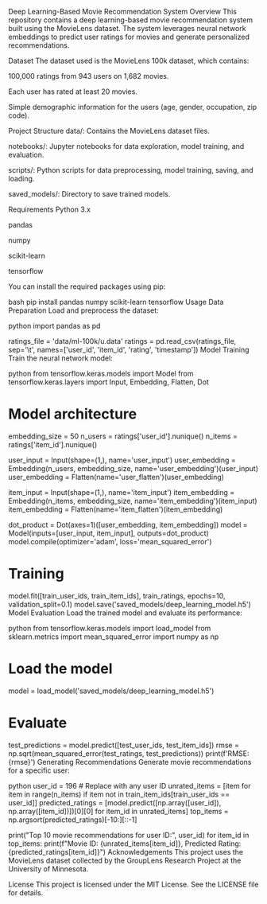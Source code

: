 Deep Learning-Based Movie Recommendation System
Overview
This repository contains a deep learning-based movie recommendation system built using the MovieLens dataset. The system leverages neural network embeddings to predict user ratings for movies and generate personalized recommendations.

Dataset
The dataset used is the MovieLens 100k dataset, which contains:

100,000 ratings from 943 users on 1,682 movies.

Each user has rated at least 20 movies.

Simple demographic information for the users (age, gender, occupation, zip code).

Project Structure
data/: Contains the MovieLens dataset files.

notebooks/: Jupyter notebooks for data exploration, model training, and evaluation.

scripts/: Python scripts for data preprocessing, model training, saving, and loading.

saved_models/: Directory to save trained models.

Requirements
Python 3.x

pandas

numpy

scikit-learn

tensorflow

You can install the required packages using pip:

bash
pip install pandas numpy scikit-learn tensorflow
Usage
Data Preparation
Load and preprocess the dataset:

python
import pandas as pd

ratings_file = 'data/ml-100k/u.data'
ratings = pd.read_csv(ratings_file, sep='\t', names=['user_id', 'item_id', 'rating', 'timestamp'])
Model Training
Train the neural network model:

python
from tensorflow.keras.models import Model
from tensorflow.keras.layers import Input, Embedding, Flatten, Dot

# Model architecture
embedding_size = 50
n_users = ratings['user_id'].nunique()
n_items = ratings['item_id'].nunique()

user_input = Input(shape=(1,), name='user_input')
user_embedding = Embedding(n_users, embedding_size, name='user_embedding')(user_input)
user_embedding = Flatten(name='user_flatten')(user_embedding)

item_input = Input(shape=(1,), name='item_input')
item_embedding = Embedding(n_items, embedding_size, name='item_embedding')(item_input)
item_embedding = Flatten(name='item_flatten')(item_embedding)

dot_product = Dot(axes=1)([user_embedding, item_embedding])
model = Model(inputs=[user_input, item_input], outputs=dot_product)
model.compile(optimizer='adam', loss='mean_squared_error')

# Training
model.fit([train_user_ids, train_item_ids], train_ratings, epochs=10, validation_split=0.1)
model.save('saved_models/deep_learning_model.h5')
Model Evaluation
Load the trained model and evaluate its performance:

python
from tensorflow.keras.models import load_model
from sklearn.metrics import mean_squared_error
import numpy as np

# Load the model
model = load_model('saved_models/deep_learning_model.h5')

# Evaluate
test_predictions = model.predict([test_user_ids, test_item_ids])
rmse = np.sqrt(mean_squared_error(test_ratings, test_predictions))
print(f'RMSE: {rmse}')
Generating Recommendations
Generate movie recommendations for a specific user:

python
user_id = 196  # Replace with any user ID
unrated_items = [item for item in range(n_items) if item not in train_item_ids[train_user_ids == user_id]]
predicted_ratings = [model.predict([np.array([user_id]), np.array([item_id])])[0][0] for item_id in unrated_items]
top_items = np.argsort(predicted_ratings)[-10:][::-1]

print("Top 10 movie recommendations for user ID:", user_id)
for item_id in top_items:
    print(f"Movie ID: {unrated_items[item_id]}, Predicted Rating: {predicted_ratings[item_id]}")
Acknowledgements
This project uses the MovieLens dataset collected by the GroupLens Research Project at the University of Minnesota.

License
This project is licensed under the MIT License. See the LICENSE file for details.

